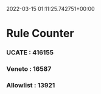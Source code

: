 2022-03-15 01:11:25.742751+00:00
# Rule Counter 
 ### UCATE : 416155

 ### Veneto : 16587

 ### Allowlist : 13921